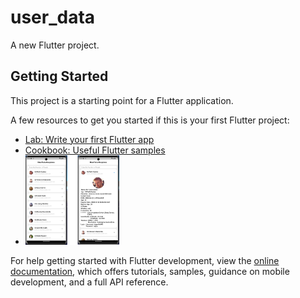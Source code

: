 # user_data

A new Flutter project.

## Getting Started

This project is a starting point for a Flutter application.

A few resources to get you started if this is your first Flutter project:

- [Lab: Write your first Flutter app](https://docs.flutter.dev/get-started/codelab)
- [Cookbook: Useful Flutter samples](https://docs.flutter.dev/cookbook)
- <img
src="assets/image/ui.png"
alt="Alt text"
title="Optional title"
style="display: inline-block; margin: 0 auto; max-width: 150px">

For help getting started with Flutter development, view the
[online documentation](https://docs.flutter.dev/), which offers tutorials,
samples, guidance on mobile development, and a full API reference.
